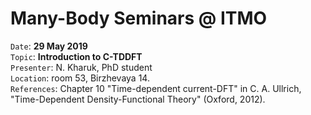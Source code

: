 # Many-Body Seminars @ ITMO

``Date``: **29 May 2019** \
``Topic``: **Introduction to C-TDDFT** \
``Presenter``: N. Kharuk, PhD student \
``Location``: room 53, Birzhevaya 14. \
``References``: Chapter 10 "Time-dependent current-DFT" in C. A. Ullrich, "Time-Dependent Density-Functional Theory" (Oxford, 2012). 


